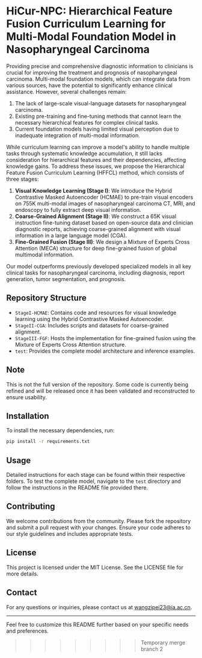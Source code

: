 # HiCur-NPC: Hierarchical Feature Fusion Curriculum Learning for Multi-Modal Foundation Model in Nasopharyngeal Carcinoma

Providing precise and comprehensive diagnostic information to clinicians is crucial for improving the treatment and prognosis of nasopharyngeal carcinoma. Multi-modal foundation models, which can integrate data from various sources, have the potential to significantly enhance clinical assistance. However, several challenges remain:

1. The lack of large-scale visual-language datasets for nasopharyngeal carcinoma.
2. Existing pre-training and fine-tuning methods that cannot learn the necessary hierarchical features for complex clinical tasks.
3. Current foundation models having limited visual perception due to inadequate integration of multi-modal information.

While curriculum learning can improve a model's ability to handle multiple tasks through systematic knowledge accumulation, it still lacks consideration for hierarchical features and their dependencies, affecting knowledge gains. To address these issues, we propose the Hierarchical Feature Fusion Curriculum Learning (HFFCL) method, which consists of three stages:

1. **Visual Knowledge Learning (Stage I)**: We introduce the Hybrid Contrastive Masked Autoencoder (HCMAE) to pre-train visual encoders on 755K multi-modal images of nasopharyngeal carcinoma CT, MRI, and endoscopy to fully extract deep visual information.
2. **Coarse-Grained Alignment (Stage II)**: We construct a 65K visual instruction fine-tuning dataset based on open-source data and clinician diagnostic reports, achieving coarse-grained alignment with visual information in a large language model (CGA).
3. **Fine-Grained Fusion (Stage III)**: We design a Mixture of Experts Cross Attention (MECA) structure for deep fine-grained fusion of global multimodal information.

Our model outperforms previously developed specialized models in all key clinical tasks for nasopharyngeal carcinoma, including diagnosis, report generation, tumor segmentation, and prognosis.

## Repository Structure

- `StageI-HCMAE`: Contains code and resources for visual knowledge learning using the Hybrid Contrastive Masked Autoencoder.
- `StageII-CGA`: Includes scripts and datasets for coarse-grained alignment.
- `StageIII-FGF`: Hosts the implementation for fine-grained fusion using the Mixture of Experts Cross Attention structure.
- `test`: Provides the complete model architecture and inference examples.

## Note

This is not the full version of the repository. Some code is currently being refined and will be released once it has been validated and reconstructed to ensure usability.

## Installation

To install the necessary dependencies, run:
```bash
pip install -r requirements.txt
```

## Usage

Detailed instructions for each stage can be found within their respective folders. To test the complete model, navigate to the `test` directory and follow the instructions in the README file provided there.

## Contributing

We welcome contributions from the community. Please fork the repository and submit a pull request with your changes. Ensure your code adheres to our style guidelines and includes appropriate tests.

## License

This project is licensed under the MIT License. See the LICENSE file for more details.

## Contact

For any questions or inquiries, please contact us at wangzipei23@ia.ac.cn.

---

Feel free to customize this README further based on your specific needs and preferences.
>>>>>>>>> Temporary merge branch 2
